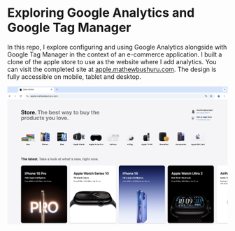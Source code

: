 # Exploring Google Analytics and Google Tag Manager

In this repo, I explore configuring and using Google Analytics alongside with  Google Tag Manager in the context of an e-commerce application. I built a clone of the apple store to use as the website where I add analytics. You can visit the completed site at [apple.mathewbushuru.com](https://apple.mathewbushuru.com/). The design is fully accessible on mobile, tablet and desktop.

![Desktop Progress](./public/progress-desktop.jpg)